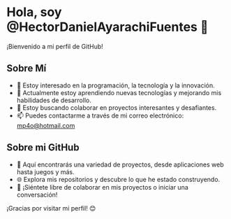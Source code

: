 # Hola, soy @HectorDanielAyarachiFuentes 👋

¡Bienvenido a mi perfil de GitHub!

## Sobre Mí
- 👀 Estoy interesado en la programación, la tecnología y la innovación.
- 🌱 Actualmente estoy aprendiendo nuevas tecnologías y mejorando mis habilidades de desarrollo.
- 💞️ Estoy buscando colaborar en proyectos interesantes y desafiantes.
- 📫 Puedes contactarme a través de mi correo electrónico: mp4o@hotmail.com

## Sobre mi GitHub
- 🔭 Aquí encontrarás una variedad de proyectos, desde aplicaciones web hasta juegos y más.
- 🌐 Explora mis repositorios y descubre lo que he estado construyendo.
- 🤝 ¡Siéntete libre de colaborar en mis proyectos o iniciar una conversación!

¡Gracias por visitar mi perfil! 😊
